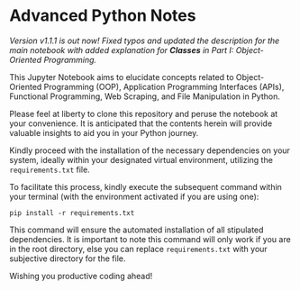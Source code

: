 # Advanced Python Notes

*Version v1.1.1 is out now! Fixed typos and updated the description for the main notebook with added explanation for **Classes** in Part I: Object-Oriented Programming.*

This Jupyter Notebook aims to elucidate concepts related to Object-Oriented Programming (OOP), Application Programming Interfaces (APIs), Functional Programming, Web Scraping, and File Manipulation in Python.

Please feel at liberty to clone this repository and peruse the notebook at your convenience. It is anticipated that the contents herein will provide valuable insights to aid you in your Python journey.

Kindly proceed with the installation of the necessary dependencies on your system, ideally within your designated virtual environment, utilizing the `requirements.txt` file. 

To facilitate this process, kindly execute the subsequent command within your terminal (with the environment activated if you are using one):

`pip install -r requirements.txt`

This command will ensure the automated installation of all stipulated dependencies. It is important to note this command will only work if you are in the root directory, else you can replace `requirements.txt` with your subjective directory for the file.

Wishing you productive coding ahead!
